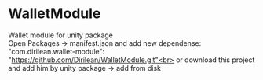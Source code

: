 # WalletModule
Wallet module for unity package<br>
Open Packages -> manifest.json and add new dependense:<br>
"com.dirilean.wallet-module": "https://github.com/Dirilean/WalletModule.git"<br>
or download this project and add him by unity package -> add from disk <br>

